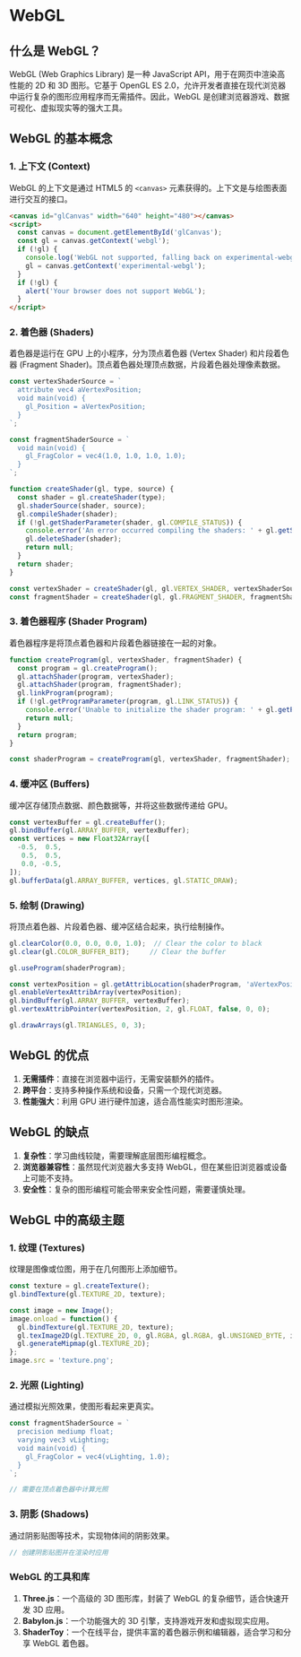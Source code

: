 # WebGL

## 什么是 WebGL？

WebGL (Web Graphics Library) 是一种 JavaScript API，用于在网页中渲染高性能的 2D 和 3D 图形。它基于 OpenGL ES 2.0，允许开发者直接在现代浏览器中运行复杂的图形应用程序而无需插件。因此，WebGL 是创建浏览器游戏、数据可视化、虚拟现实等的强大工具。

## WebGL 的基本概念

### 1. 上下文 (Context)

WebGL 的上下文是通过 HTML5 的 `<canvas>` 元素获得的。上下文是与绘图表面进行交互的接口。

```html
<canvas id="glCanvas" width="640" height="480"></canvas>
<script>
  const canvas = document.getElementById('glCanvas');
  const gl = canvas.getContext('webgl');
  if (!gl) {
    console.log('WebGL not supported, falling back on experimental-webgl');
    gl = canvas.getContext('experimental-webgl');
  }
  if (!gl) {
    alert('Your browser does not support WebGL');
  }
</script>
```

### 2. 着色器 (Shaders)

着色器是运行在 GPU 上的小程序，分为顶点着色器 (Vertex Shader) 和片段着色器 (Fragment Shader)。顶点着色器处理顶点数据，片段着色器处理像素数据。

```javascript
const vertexShaderSource = `
  attribute vec4 aVertexPosition;
  void main(void) {
    gl_Position = aVertexPosition;
  }
`;

const fragmentShaderSource = `
  void main(void) {
    gl_FragColor = vec4(1.0, 1.0, 1.0, 1.0);
  }
`;

function createShader(gl, type, source) {
  const shader = gl.createShader(type);
  gl.shaderSource(shader, source);
  gl.compileShader(shader);
  if (!gl.getShaderParameter(shader, gl.COMPILE_STATUS)) {
    console.error('An error occurred compiling the shaders: ' + gl.getShaderInfoLog(shader));
    gl.deleteShader(shader);
    return null;
  }
  return shader;
}

const vertexShader = createShader(gl, gl.VERTEX_SHADER, vertexShaderSource);
const fragmentShader = createShader(gl, gl.FRAGMENT_SHADER, fragmentShaderSource);
```

### 3. 着色器程序 (Shader Program)

着色器程序是将顶点着色器和片段着色器链接在一起的对象。

```javascript
function createProgram(gl, vertexShader, fragmentShader) {
  const program = gl.createProgram();
  gl.attachShader(program, vertexShader);
  gl.attachShader(program, fragmentShader);
  gl.linkProgram(program);
  if (!gl.getProgramParameter(program, gl.LINK_STATUS)) {
    console.error('Unable to initialize the shader program: ' + gl.getProgramInfoLog(program));
    return null;
  }
  return program;
}

const shaderProgram = createProgram(gl, vertexShader, fragmentShader);
```

### 4. 缓冲区 (Buffers)

缓冲区存储顶点数据、颜色数据等，并将这些数据传递给 GPU。

```javascript
const vertexBuffer = gl.createBuffer();
gl.bindBuffer(gl.ARRAY_BUFFER, vertexBuffer);
const vertices = new Float32Array([
  -0.5,  0.5,
   0.5,  0.5,
   0.0, -0.5,
]);
gl.bufferData(gl.ARRAY_BUFFER, vertices, gl.STATIC_DRAW);
```

### 5. 绘制 (Drawing)

将顶点着色器、片段着色器、缓冲区结合起来，执行绘制操作。

```javascript
gl.clearColor(0.0, 0.0, 0.0, 1.0);  // Clear the color to black
gl.clear(gl.COLOR_BUFFER_BIT);     // Clear the buffer

gl.useProgram(shaderProgram);

const vertexPosition = gl.getAttribLocation(shaderProgram, 'aVertexPosition');
gl.enableVertexAttribArray(vertexPosition);
gl.bindBuffer(gl.ARRAY_BUFFER, vertexBuffer);
gl.vertexAttribPointer(vertexPosition, 2, gl.FLOAT, false, 0, 0);

gl.drawArrays(gl.TRIANGLES, 0, 3);
```

## WebGL 的优点

1. **无需插件**：直接在浏览器中运行，无需安装额外的插件。
2. **跨平台**：支持多种操作系统和设备，只需一个现代浏览器。
3. **性能强大**：利用 GPU 进行硬件加速，适合高性能实时图形渲染。

## WebGL 的缺点

1. **复杂性**：学习曲线较陡，需要理解底层图形编程概念。
2. **浏览器兼容性**：虽然现代浏览器大多支持 WebGL，但在某些旧浏览器或设备上可能不支持。
3. **安全性**：复杂的图形编程可能会带来安全性问题，需要谨慎处理。

## WebGL 中的高级主题

### 1. 纹理 (Textures)

纹理是图像或位图，用于在几何图形上添加细节。

```javascript
const texture = gl.createTexture();
gl.bindTexture(gl.TEXTURE_2D, texture);

const image = new Image();
image.onload = function() {
  gl.bindTexture(gl.TEXTURE_2D, texture);
  gl.texImage2D(gl.TEXTURE_2D, 0, gl.RGBA, gl.RGBA, gl.UNSIGNED_BYTE, image);
  gl.generateMipmap(gl.TEXTURE_2D);
};
image.src = 'texture.png';
```

### 2. 光照 (Lighting)

通过模拟光照效果，使图形看起来更真实。

```javascript
const fragmentShaderSource = `
  precision mediump float;
  varying vec3 vLighting;
  void main(void) {
    gl_FragColor = vec4(vLighting, 1.0);
  }
`;

// 需要在顶点着色器中计算光照
```

### 3. 阴影 (Shadows)

通过阴影贴图等技术，实现物体间的阴影效果。

```javascript
// 创建阴影贴图并在渲染时应用
```

### WebGL 的工具和库

1. **Three.js**：一个高级的 3D 图形库，封装了 WebGL 的复杂细节，适合快速开发 3D 应用。
2. **Babylon.js**：一个功能强大的 3D 引擎，支持游戏开发和虚拟现实应用。
3. **ShaderToy**：一个在线平台，提供丰富的着色器示例和编辑器，适合学习和分享 WebGL 着色器。

